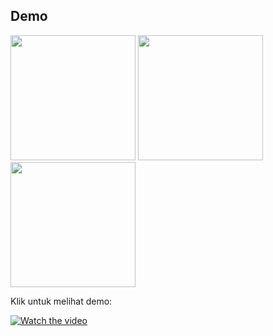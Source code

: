 ## Demo

<p float="left">
  <img src="https://github.com/user-attachments/assets/099dd1a1-d238-429e-80ae-5e5faf10aa14" width="200" />
  <img src="https://github.com/user-attachments/assets/37b504bc-24f5-440a-9801-592d4d049f09" width="200" />
  <img src="https://github.com/user-attachments/assets/44951832-5860-46f4-b4ae-1eab35e1b5fc" width="200" />
</p>

Klik untuk melihat demo:

[![Watch the video](https://img.youtube.com/vi/_PACTTpwwVY/hqdefault.jpg)](https://youtu.be/_PACTTpwwVY?si=ejy_tZ_KpZ5envi9)
